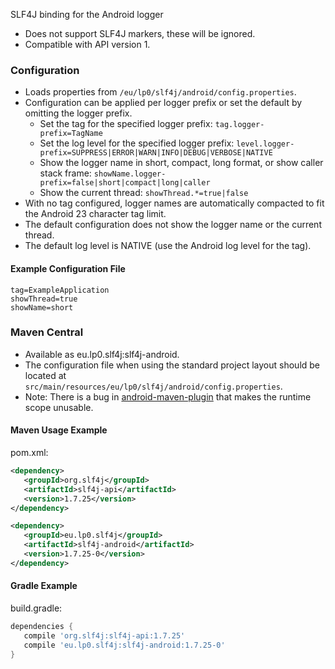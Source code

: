 SLF4J binding for the Android logger

* Does not support SLF4J markers, these will be ignored.
* Compatible with API version 1.

### Configuration

* Loads properties from `/eu/lp0/slf4j/android/config.properties`.
* Configuration can be applied per logger prefix or set the default by omitting the logger prefix.
    * Set the tag for the specified logger prefix:
      `tag.logger-prefix=TagName`
    * Set the log level for the specified logger prefix:
      `level.logger-prefix=SUPPRESS|ERROR|WARN|INFO|DEBUG|VERBOSE|NATIVE`
    * Show the logger name in short, compact, long format, or show caller stack frame:
      `showName.logger-prefix=false|short|compact|long|caller`
    * Show the current thread:
      `showThread.*=true|false`
* With no tag configured, logger names are automatically compacted to fit the Android 23 character tag limit. 
* The default configuration does not show the logger name or the current thread.
* The default log level is NATIVE (use the Android log level for the tag).

#### Example Configuration File

``` properties
tag=ExampleApplication
showThread=true
showName=short
```

### Maven Central

* Available as eu.lp0.slf4j:slf4j-android.
* The configuration file when using the standard project layout should be located at `src/main/resources/eu/lp0/slf4j/android/config.properties`.
* Note: There is a bug in [android-maven-plugin](https://code.google.com/p/maven-android-plugin/issues/detail?id=365) that makes the runtime scope unusable.

#### Maven Usage Example
pom.xml:

``` xml
<dependency>
   <groupId>org.slf4j</groupId>
   <artifactId>slf4j-api</artifactId>
   <version>1.7.25</version>
</dependency>

<dependency>
   <groupId>eu.lp0.slf4j</groupId>
   <artifactId>slf4j-android</artifactId>
   <version>1.7.25-0</version>
</dependency>
```

#### Gradle Example
build.gradle:

``` groovy
dependencies {
   compile 'org.slf4j:slf4j-api:1.7.25'
   compile 'eu.lp0.slf4j:slf4j-android:1.7.25-0'
}
```
